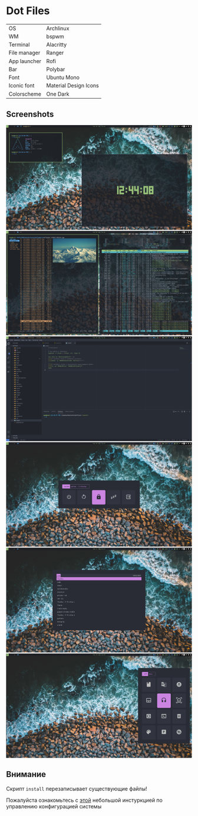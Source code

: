 # Dot Files

|              |                        |
|--------------|------------------------|
| OS           | Archlinux              |
| WM           | bspwm                  |
| Terminal     | Alacritty              |
| File manager | Ranger                 |
| App launcher | Rofi                   |
| Bar          | Polybar                |
| Font         | Ubuntu Mono            |
| Iconic font  | Material Design Icons  |
| Colorscheme  | One Dark               |


## Screenshots

<img src="https://github.com/exynil/files/blob/master/dotfiles/screenshots/1.jpg">

<img src="https://github.com/exynil/files/blob/master/dotfiles/screenshots/2.jpg">

<img src="https://github.com/exynil/files/blob/master/dotfiles/screenshots/3.jpg">

<img src="https://github.com/exynil/files/blob/master/dotfiles/screenshots/4.jpg">

<img src="https://github.com/exynil/files/blob/master/dotfiles/screenshots/5.jpg">

<img src="https://github.com/exynil/files/blob/master/dotfiles/screenshots/6.jpg">

## Внимание

Скрипт `install` перезаписывает существующие файлы!

Пожалуйста ознакомьтесь с [этой](https://exynil.github.io/knowledge-base/Linux/How-to/Manage-dotfiles.html) небольшой инстуркцией 
по управлению конфигурацией системы